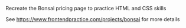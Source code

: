Recreate the Bonsai pricing page to practice HTML and CSS skills

See https://www.frontendpractice.com/projects/bonsai for more details
